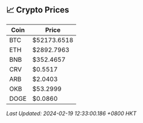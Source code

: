 ## 📈 Crypto Prices

| Coin | Price |
| ---- | ----- |
| BTC | $52173.6518 |
| ETH | $2892.7963 |
| BNB | $352.4657 |
| CRV | $0.5517 |
| ARB | $2.0403 |
| OKB | $53.2999 |
| DOGE | $0.0860 |

_Last Updated: 2024-02-19 12:33:00.186 +0800 HKT_